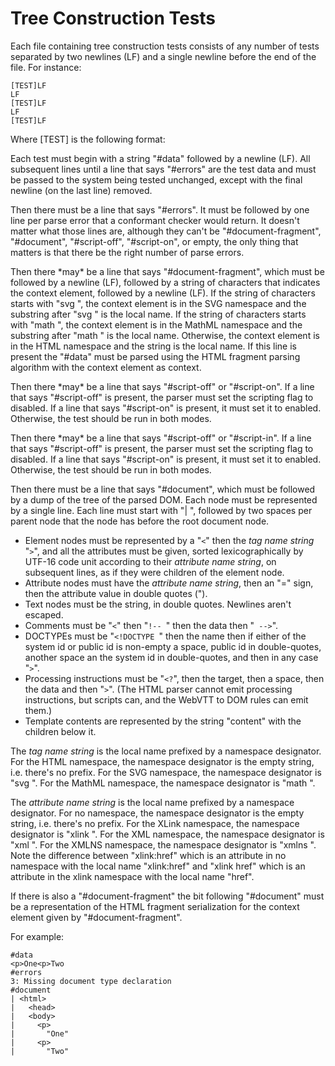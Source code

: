 Tree Construction Tests
=======================

Each file containing tree construction tests consists of any number of
tests separated by two newlines (LF) and a single newline before the end
of the file. For instance:

    [TEST]LF
    LF
    [TEST]LF
    LF
    [TEST]LF

Where [TEST] is the following format:

Each test must begin with a string "\#data" followed by a newline (LF).
All subsequent lines until a line that says "\#errors" are the test data
and must be passed to the system being tested unchanged, except with the
final newline (on the last line) removed.

Then there must be a line that says "\#errors". It must be followed by
one line per parse error that a conformant checker would return. It
doesn't matter what those lines are, although they can't be
"\#document-fragment", "\#document", "\#script-off", "\#script-on", or
empty, the only thing that matters is that there be the right number
of parse errors.

Then there \*may\* be a line that says "\#document-fragment", which must
be followed by a newline (LF), followed by a string of characters that
indicates the context element, followed by a newline (LF). If the string 
of characters starts with "svg ", the context element is in the SVG
namespace and the substring after "svg " is the local name. If the
string of characters starts with "math ", the context element is in the
MathML namespace and the substring after "math " is the local name.
Otherwise, the context element is in the HTML namespace and the string
is the local name. If this line is present the "\#data" must be parsed
using the HTML fragment parsing algorithm with the context element as
context.

Then there \*may\* be a line that says "\#script-off" or
"\#script-on". If a line that says "\#script-off" is present, the
parser must set the scripting flag to disabled. If a line that says
"\#script-on" is present, it must set it to enabled. Otherwise, the
test should be run in both modes.

Then there \*may\* be a line that says "\#script-off" or
"\#script-in". If a line that says "\#script-off" is present, the
parser must set the scripting flag to disabled. If a line that says
"\#script-on" is present, it must set it to enabled. Otherwise, the
test should be run in both modes.

Then there must be a line that says "\#document", which must be followed
by a dump of the tree of the parsed DOM. Each node must be represented
by a single line. Each line must start with "| ", followed by two spaces
per parent node that the node has before the root document node.

-   Element nodes must be represented by a "`<`" then the *tag name
    string* "`>`", and all the attributes must be given, sorted
    lexicographically by UTF-16 code unit according to their *attribute
    name string*, on subsequent lines, as if they were children of the
    element node.
-   Attribute nodes must have the *attribute name string*, then an "="
    sign, then the attribute value in double quotes (").
-   Text nodes must be the string, in double quotes. Newlines aren't
    escaped.
-   Comments must be "`<`" then "`!-- `" then the data then "` -->`".
-   DOCTYPEs must be "`<!DOCTYPE `" then the name then if either of the
    system id or public id is non-empty a space, public id in
    double-quotes, another space an the system id in double-quotes, and
    then in any case "`>`".
-   Processing instructions must be "`<?`", then the target, then a
    space, then the data and then "`>`". (The HTML parser cannot emit
    processing instructions, but scripts can, and the WebVTT to DOM
    rules can emit them.)
-   Template contents are represented by the string "content" with the
    children below it.

The *tag name string* is the local name prefixed by a namespace
designator. For the HTML namespace, the namespace designator is the
empty string, i.e. there's no prefix. For the SVG namespace, the
namespace designator is "svg ". For the MathML namespace, the namespace
designator is "math ".

The *attribute name string* is the local name prefixed by a namespace
designator. For no namespace, the namespace designator is the empty
string, i.e. there's no prefix. For the XLink namespace, the namespace
designator is "xlink ". For the XML namespace, the namespace designator
is "xml ". For the XMLNS namespace, the namespace designator is "xmlns
". Note the difference between "xlink:href" which is an attribute in no
namespace with the local name "xlink:href" and "xlink href" which is an
attribute in the xlink namespace with the local name "href".

If there is also a "\#document-fragment" the bit following "\#document"
must be a representation of the HTML fragment serialization for the
context element given by "\#document-fragment".

For example:

    #data
    <p>One<p>Two
    #errors
    3: Missing document type declaration
    #document
    | <html>
    |   <head>
    |   <body>
    |     <p>
    |       "One"
    |     <p>
    |       "Two"
